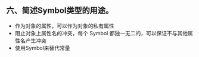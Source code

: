 ## 六、简述Symbol类型的用途。

- 作为对象的属性，可以作为对象的私有属性
- 阻止对象上属性名的冲突，每个 Symbol 都独一无二的，可以保证不与其他属性名产生冲突
- 使用Symbol来替代常量
